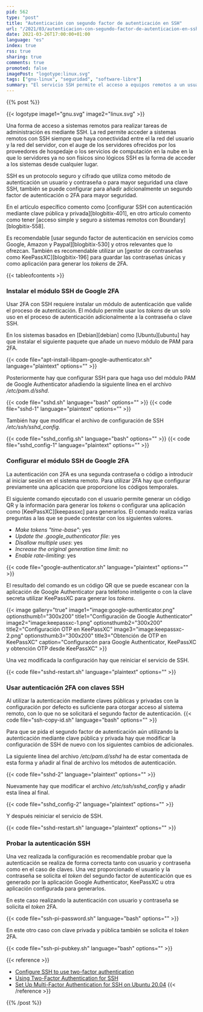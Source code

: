 ```yaml
---
pid: 562
type: "post"
title: "Autenticación con segundo factor de autenticación en SSH"
url: "/2021/03/autenticacion-con-segundo-factor-de-autenticacion-en-ssh/"
date: 2021-03-26T17:00:00+01:00
language: "es"
index: true
rss: true
sharing: true
comments: true
promoted: false
imagePost: "logotype:linux.svg"
tags: ["gnu-linux", "seguridad", "software-libre"]
summary: "El servicio SSH permite el acceso a equipos remotos a un usuario desde cualquier ubicación en la que se encuentre el usuario siempre que tenga conectividad desde el punto de acceso a internet y el equipo remoto. La autenticación se realiza mediante un usuario y contraseña o mediante clave privada y pública, adicionalmente SSH también se puede configurar para requerir un segundo factor de autenticación o 2FA que consituye una segunda clave."
---
```


{{% post %}}

{{< logotype image1="gnu.svg" image2="linux.svg" >}}

Una forma de acceso a sistemas remotos para realizar tareas de administración es mediante SSH. La red permite acceder a sistemas remotos con SSH siempre que haya conectividad entre el la red del usuario y la red del servidor, con el auge de los servidores ofrecidos por los proveedores de hospedaje o los servicios de computación en la nube en la que lo servidores ya no son físicos sino lógicos SSH es la forma de acceder a los sistemas desde cualquier lugar.

SSH es un protocolo seguro y cifrado que utiliza como método de autenticación un usuario y contraseña o para mayor seguridad una clave SSH, también se puede configurar para añadir adicionalmente un segundo factor de autenticación o 2FA para mayor seguridad.

En el artículo específico comento como [configurar SSH con autenticación mediante clave pública y privada][blogbitix-401], en otro artículo comento como tener [acceso simple y seguro a sistemas remotos con Boundary][blogbitix-558].

Es recomendable [usar segundo factor de autenticación en servicios como Google, Amazon y Paypal][blogbitix-530] y otros relevantes que lo ofrezcan. También es recomendable utilizar un [gestor de contraseñas como KeePassXC][blogbitix-196] para guardar las contraseñas únicas y como aplicación para generar los _tokens_ de 2FA.

{{< tableofcontents >}}

### Instalar el módulo SSH de Google 2FA

Usar 2FA con SSH requiere instalar un módulo de autenticación que valide el proceso de autenticación. El módulo permite usar los _tokens_ de un solo uso en el proceso de autenticación adicionalmente a la contraseña o clave SSH.

En los sistemas basados en [Debian][debian] como [Ubuntu][ubuntu] hay que instalar el siguiente paquete que añade un nuevo módulo de PAM para 2FA.

{{< code file="apt-install-libpam-google-authenticator.sh" language="plaintext" options="" >}}

Posteriormente hay que configurar SSH para que haga uso del módulo PAM de Google Authenticator añadiendo la siguiente línea en el archivo _/etc/pam.d/sshd_.

{{< code file="sshd.sh" language="bash" options="" >}}
{{< code file="sshd-1" language="plaintext" options="" >}}

También hay que modificar el archivo de configuración de SSH _/etc/ssh/sshd\_config_.

{{< code file="sshd_config.sh" language="bash" options="" >}}
{{< code file="sshd_config-1" language="plaintext" options="" >}}

### Configurar el módulo SSH de Google 2FA

La autenticación con 2FA es una segunda contraseña o código a introducir al iniciar sesión en el sistema remoto. Para utilizar 2FA hay que configurar previamente una aplicación que proporcione los códigos temporales.

El siguiente comando ejecutado con el usuario permite generar un código QR y la información para generar los _tokens_ o configurar una aplicación como [KeePassXC][keepassxc] para generarlos. El comando realiza varias preguntas a las que se puede contestar con los siguientes valores.

* _Make tokens "time-base"_: yes
* _Update the .google_authenticator file_: yes
* _Disallow multiple uses_: yes
* _Increase the original generation time limit_: no
* _Enable rate-limiting_: yes

{{< code file="google-authenticator.sh" language="plaintext" options="" >}}

El resultado del comando es un código QR que se puede escanear con la aplicación de Google Authenticator para teléfono inteligente o con la clave secreta utilizar KeePassXC para generar los _tokens_.

{{< image
    gallery="true"
    image1="image:google-authenticator.png" optionsthumb1="300x200" title1="Configuración de Google Authenticator"
    image2="image:keepassxc-1.png" optionsthumb2="300x200" title2="Configuración OTP en KeePassXC"
    image3="image:keepassxc-2.png" optionsthumb3="300x200" title3="Obtención de OTP en KeePassXC"
    caption="Configuracón para Google Authenticator, KeePassXC y obtención OTP desde KeePassXC" >}}

Una vez modificada la configuración hay que reiniciar el servicio de SSH.

{{< code file="sshd-restart.sh" language="plaintext" options="" >}}

### Usar autenticación 2FA con claves SSH

Al utilizar la autenticación mediante claves públicas y privadas con la configuración por defecto es suficiente para otorgar acceso al sistema remoto, con lo que no se solicitará el segundo factor de autenticación. 
{{< code file="ssh-copy-id.sh" language="bash" options="" >}}

Para que se pida el segundo factor de autenticación aún utilizando la autenticación mediante clave pública y privada hay que modificar la configuración de SSH de nuevo con los siguientes cambios de adicionales.

La siguiente línea del archivo _/etc/pam.d/sshd_ ha de estar comentada de esta forma y añadir al final de archivo los métodos de autenticación.

{{< code file="sshd-2" language="plaintext" options="" >}}

Nuevamente hay que modificar el archivo _/etc/ssh/sshd\_config_ y añadir esta línea al final.

{{< code file="sshd_config-2" language="plaintext" options="" >}}

Y después reiniciar el servicio de SSH.

{{< code file="sshd-restart.sh" language="plaintext" options="" >}}

### Probar la autenticación SSH

Una vez realizada la configuración es recomendable probar que la autenticación se realiza de forma correcta tanto con usuario y contraseña como en el caso de claves. Una vez proporcionado el usuario y la contraseña se solicita el _token_ del segundo factor de autenticación que es generado por la aplicación Google Authenticator, KeePassXC u otra aplicación configurada para generarlos.

En este caso realizando la autenticación con usuario y contraseña se solicita el _token_ 2FA.

{{< code file="ssh-pi-password.sh" language="bash" options="" >}}

En este otro caso con clave privada y pública también se solicita el _token_ 2FA.

{{< code file="ssh-pi-pubkey.sh" language="bash" options="" >}}

{{< reference >}}
* [Configure SSH to use two-factor authentication](https://ubuntu.com/tutorials/configure-ssh-2fa#1-overview)
* [Using Two-Factor Authentication for SSH](https://pimylifeup.com/setup-2fa-ssh/)
* [Set Up Multi-Factor Authentication for SSH on Ubuntu 20.04](https://www.rosehosting.com/blog/how-to-set-up-multi-factor-authentication-for-ssh-on-ubuntu-20-04/)
{{< /reference >}}

{{% /post %}}
